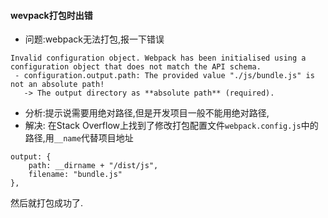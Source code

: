 #### wevpack打包时出错
- 问题:webpack无法打包,报一下错误
```
Invalid configuration object. Webpack has been initialised using a configuration object that does not match the API schema.
 - configuration.output.path: The provided value "./js/bundle.js" is not an absolute path!
   -> The output directory as **absolute path** (required).
```
- 分析:提示说需要用绝对路径,但是开发项目一般不能用绝对路径,
- 解决: 在Stack Overflow上找到了修改打包配置文件`webpack.config.js`中的路径,用`__name`代替项目地址
```
output: {    
    path: __dirname + "/dist/js",    
    filename: "bundle.js"
},
```
然后就打包成功了.


